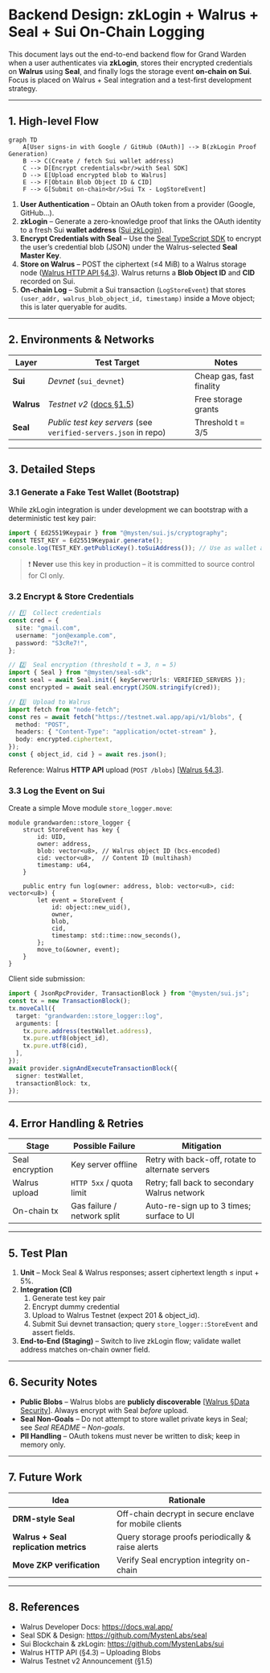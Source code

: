 # Backend Design: zkLogin + Walrus + Seal + Sui On-Chain Logging

This document lays out the end-to-end backend flow for Grand Warden when a user authenticates via **zkLogin**, stores their encrypted credentials on **Walrus** using **Seal**, and finally logs the storage event **on-chain on Sui**.  
Focus is placed on Walrus + Seal integration and a test-first development strategy.

---

## 1. High-level Flow

```mermaid
graph TD
    A[User signs-in with Google / GitHub (OAuth)] --> B(zkLogin Proof Generation)
    B --> C(Create / fetch Sui wallet address)
    C --> D[Encrypt credentials<br/>with Seal SDK]
    D --> E[Upload encrypted blob to Walrus]
    E --> F[Obtain Blob Object ID & CID]
    F --> G[Submit on-chain<br/>Sui Tx ‑ LogStoreEvent]
```

1. **User Authentication** – Obtain an OAuth token from a provider (Google, GitHub…).
2. **zkLogin** – Generate a zero-knowledge proof that links the OAuth identity to a fresh Sui **wallet address** ([Sui zkLogin](https://github.com/MystenLabs/sui/tree/main/sdk/zkLogin)).
3. **Encrypt Credentials with Seal** – Use the [Seal TypeScript SDK](https://github.com/MystenLabs/seal?tab=readme-ov-file) to encrypt the user’s credential blob (JSON) under the Walrus-selected **Seal Master Key**.
4. **Store on Walrus** – POST the ciphertext (≤4 MiB) to a Walrus storage node ([Walrus HTTP API §4.3](https://docs.wal.app/#4-3-using-the-client-http-api)). Walrus returns a **Blob Object ID** and **CID** recorded on Sui.
5. **On-chain Log** – Submit a Sui transaction (`LogStoreEvent`) that stores `(user_addr, walrus_blob_object_id, timestamp)` inside a Move object; this is later queryable for audits.

---

## 2. Environments & Networks

| Layer      | Test Target                                                                 | Notes                    |
| ---------- | --------------------------------------------------------------------------- | ------------------------ |
| **Sui**    | _Devnet_ (`sui_devnet`)                                                     | Cheap gas, fast finality |
| **Walrus** | _Testnet v2_ ([docs §1.5](https://docs.wal.app/#1-5-announcing-testnet-v2)) | Free storage grants      |
| **Seal**   | _Public test key servers_ (see `verified-servers.json` in repo)             | Threshold t = 3/5        |

---

## 3. Detailed Steps

### 3.1 Generate a **Fake Test Wallet** (Bootstrap)

While zkLogin integration is under development we can bootstrap with a deterministic test key pair:

```typescript
import { Ed25519Keypair } from "@mysten/sui.js/cryptography";
const TEST_KEY = Ed25519Keypair.generate();
console.log(TEST_KEY.getPublicKey().toSuiAddress()); // Use as wallet addr
```

> ❗ **Never** use this key in production – it is committed to source control for CI only.

### 3.2 Encrypt & Store Credentials

```typescript
// 1️⃣  Collect credentials
const cred = {
  site: "gmail.com",
  username: "jon@example.com",
  password: "S3cRe7!",
};

// 2️⃣  Seal encryption (threshold t = 3, n = 5)
import { Seal } from "@mysten/seal-sdk";
const seal = await Seal.init({ keyServerUrls: VERIFIED_SERVERS });
const encrypted = await seal.encrypt(JSON.stringify(cred));

// 3️⃣  Upload to Walrus
import fetch from "node-fetch";
const res = await fetch("https://testnet.wal.app/api/v1/blobs", {
  method: "POST",
  headers: { "Content-Type": "application/octet-stream" },
  body: encrypted.ciphertext,
});
const { object_id, cid } = await res.json();
```

Reference: Walrus **HTTP API** upload (`POST /blobs`) [[Walrus §4.3](https://docs.wal.app/#4-3-using-the-client-http-api)].

### 3.3 Log the Event on Sui

Create a simple Move module `store_logger.move`:

```move
module grandwarden::store_logger {
    struct StoreEvent has key {
        id: UID,
        owner: address,
        blob: vector<u8>, // Walrus object ID (bcs-encoded)
        cid: vector<u8>,  // Content ID (multihash)
        timestamp: u64,
    }

    public entry fun log(owner: address, blob: vector<u8>, cid: vector<u8>) {
        let event = StoreEvent {
            id: object::new_uid(),
            owner,
            blob,
            cid,
            timestamp: std::time::now_seconds(),
        };
        move_to(&owner, event);
    }
}
```

Client side submission:

```typescript
import { JsonRpcProvider, TransactionBlock } from "@mysten/sui.js";
const tx = new TransactionBlock();
tx.moveCall({
  target: "grandwarden::store_logger::log",
  arguments: [
    tx.pure.address(testWallet.address),
    tx.pure.utf8(object_id),
    tx.pure.utf8(cid),
  ],
});
await provider.signAndExecuteTransactionBlock({
  signer: testWallet,
  transactionBlock: tx,
});
```

---

## 4. Error Handling & Retries

| Stage           | Possible Failure            | Mitigation                                       |
| --------------- | --------------------------- | ------------------------------------------------ |
| Seal encryption | Key server offline          | Retry with back-off, rotate to alternate servers |
| Walrus upload   | `HTTP 5xx` / quota limit    | Retry; fall back to secondary Walrus network     |
| On-chain tx     | Gas failure / network split | Auto-re-sign up to 3 times; surface to UI        |

---

## 5. Test Plan

1. **Unit** – Mock Seal & Walrus responses; assert ciphertext length ≤ input + 5%.
2. **Integration (CI)**
   1. Generate test key pair
   2. Encrypt dummy credential
   3. Upload to Walrus Testnet (expect 201 & object_id).
   4. Submit Sui devnet transaction; query `store_logger::StoreEvent` and assert fields.
3. **End-to-End (Staging)** – Switch to live zkLogin flow; validate wallet address matches on-chain owner field.

---

## 6. Security Notes

- **Public Blobs** – Walrus blobs are **publicly discoverable** [[Walrus §Data Security](https://docs.wal.app/#5-5-data-security)]. Always encrypt with Seal _before_ upload.
- **Seal Non-Goals** – Do not attempt to store wallet private keys in Seal; see _Seal README – Non-goals_.
- **PII Handling** – OAuth tokens must never be written to disk; keep in memory only.

---

## 7. Future Work

| Idea                                  | Rationale                                              |
| ------------------------------------- | ------------------------------------------------------ |
| **DRM-style Seal**                    | Off-chain decrypt in secure enclave for mobile clients |
| **Walrus + Seal replication metrics** | Query storage proofs periodically & raise alerts       |
| **Move ZKP verification**             | Verify Seal encryption integrity on-chain              |

---

## 8. References

- Walrus Developer Docs: <https://docs.wal.app/>
- Seal SDK & Design: <https://github.com/MystenLabs/seal>
- Sui Blockchain & zkLogin: <https://github.com/MystenLabs/sui>
- Walrus HTTP API (§4.3) – Uploading Blobs
- Walrus Testnet v2 Announcement (§1.5)
